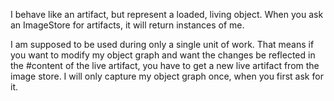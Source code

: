 I behave like an artifact, but represent a loaded, living object. When you ask an ImageStore for artifacts, it will return instances of me.

I am supposed to be used during only a single unit of work. That means if you want to modify my object graph and want the changes be reflected in the #content of the live artifact, you have to get a new live artifact from the image store. I will only capture my object graph once, when you first ask for it.